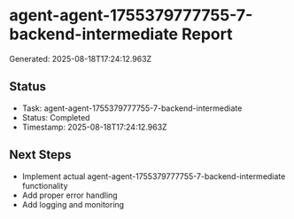 # agent-agent-1755379777755-7-backend-intermediate Report

Generated: 2025-08-18T17:24:12.963Z

## Status
- Task: agent-agent-1755379777755-7-backend-intermediate
- Status: Completed
- Timestamp: 2025-08-18T17:24:12.963Z

## Next Steps
- Implement actual agent-agent-1755379777755-7-backend-intermediate functionality
- Add proper error handling
- Add logging and monitoring
